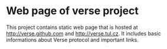 Web page of verse project
=========================

This project contains static web page that is hosted at http://verse.github.com and http://verse.tul.cz. It includes basic informations about Verse protocol and important links.
